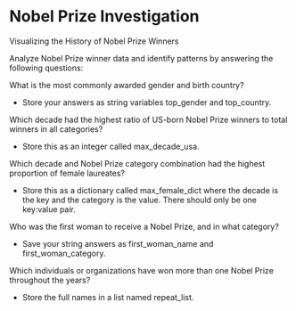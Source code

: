 # Nobel Prize Investigation
Visualizing the History of Nobel Prize Winners

Analyze Nobel Prize winner data and identify patterns by answering the following questions:

What is the most commonly awarded gender and birth country?

+ Store your answers as string variables top_gender and top_country.

Which decade had the highest ratio of US-born Nobel Prize winners to total winners in all categories?

+ Store this as an integer called max_decade_usa.

Which decade and Nobel Prize category combination had the highest proportion of female laureates?

+ Store this as a dictionary called max_female_dict where the decade is the key and the category is the value. There should only be one key:value pair.

Who was the first woman to receive a Nobel Prize, and in what category?

+ Save your string answers as first_woman_name and first_woman_category.

Which individuals or organizations have won more than one Nobel Prize throughout the years?

+ Store the full names in a list named repeat_list.
